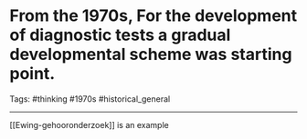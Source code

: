 # From the 1970s, For the development of diagnostic tests a gradual developmental scheme was starting point.
Tags: #thinking #1970s #historical_general 

---
[[Ewing-gehooronderzoek]] is an example